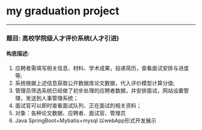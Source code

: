  # my graduation project  
 ---  
 ### 题目: 高校学院级人才评价系统(人才引进)  
 #### 构思描述:   
 1. 应聘者需填写相关信息、材料、学术成果，投递简历，查看面试安排与进度等;  
 2. 系统根据上述信息获取公开数据库论文数据，代入评价模型计算分值;  
 3. 管理员筛选系统已经做了初步处理的应聘者数据，并安排面试，网站设置管理，发送到人事管理系统；  
 4. 面试官可以即时查看面试队列、正在面试的相关资料；
 5. 对象：各种论文数据、应聘者、面试官、管理员
 6. Java SpringBoot+Mybatis+mysql 以webApp形式开发展示
